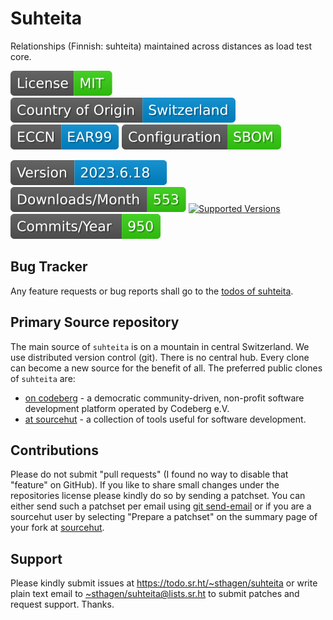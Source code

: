 # Suhteita

Relationships (Finnish: suhteita) maintained across distances as load test core.

[![license](badges/license-spdx-mit.svg)](https://git.sr.ht/~sthagen/suhteita/tree/default/item/LICENSE)
[![Country of Origin](badges/country-of-origin-name-switzerland-neutral.svg)](https://git.sr.ht/~sthagen/suhteita/tree/default/item/COUNTRY-OF-ORIGIN)
[![Export Classification Control Number (ECCN)](badges/export-control-classification-number_eccn-ear99-neutral.svg)](https://git.sr.ht/~sthagen/suhteita/tree/default/item/EXPORT-CONTROL-CLASSIFICATION-NUMBER)
[![Configuration](badges/configuration-sbom.svg)](third-party/index.html)

[![Version](badges/latest-release.svg)](https://pypi.python.org/pypi/suhteita/)
[![Downloads](badges/downloads-per-month.svg)](https://pepy.tech/project/suhteita)
[![Supported Versions](https://img.shields.io/pypi/pyversions/suhteita.svg?style=flat)](https://pypi.python.org/pypi/suhteita/)
[![Maintenance Status](badges/commits-per-year.svg)](https://git.sr.ht/~sthagen/suhteita/log)

## Bug Tracker

Any feature requests or bug reports shall go to the [todos of suhteita](https://todo.sr.ht/~sthagen/suhteita).

## Primary Source repository

The main source of `suhteita` is on a mountain in central Switzerland.
We use distributed version control (git).
There is no central hub.
Every clone can become a new source for the benefit of all.
The preferred public clones of `suhteita` are:

* [on codeberg](https://codeberg.org/sthagen/suhteita) - a democratic community-driven, non-profit software development platform operated by Codeberg e.V.
* [at sourcehut](https://git.sr.ht/~sthagen/suhteita) - a collection of tools useful for software development.

## Contributions

Please do not submit "pull requests" (I found no way to disable that "feature" on GitHub).
If you like to share small changes under the repositories license please kindly do so by sending a patchset.
You can either send such a patchset per email using [git send-email](https://git-send-email.io) or 
if you are a sourcehut user by selecting "Prepare a patchset" on the summary page of your fork at [sourcehut](https://git.sr.ht/).

## Support

Please kindly submit issues at <https://todo.sr.ht/~sthagen/suhteita> or write plain text email to <~sthagen/suhteita@lists.sr.ht> to submit patches and request support. Thanks.
